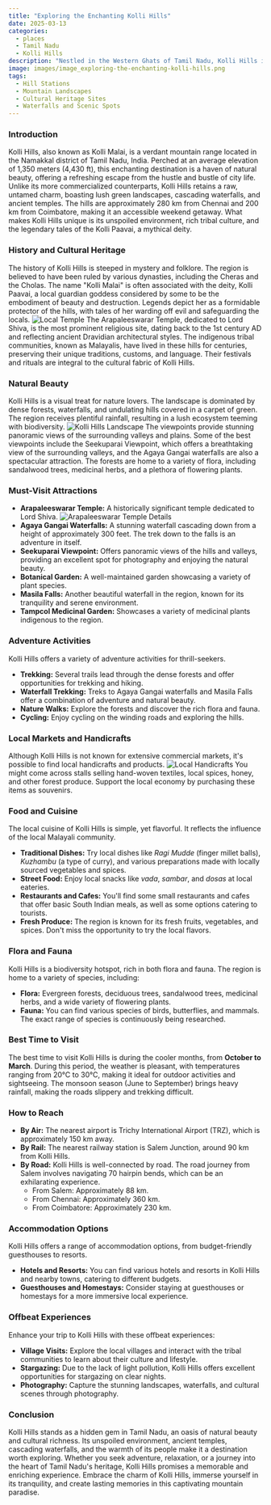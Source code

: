 ```yaml
---
title: "Exploring the Enchanting Kolli Hills"
date: 2025-03-13
categories:
  - places
  - Tamil Nadu
  - Kolli Hills
description: "Nestled in the Western Ghats of Tamil Nadu, Kolli Hills is a picturesque hill station surrounded by lush greenery and vibrant tea estates. Known for its cool climate and serene atmosphere, it offers perfect opportunities for nature lovers and adventure enthusiasts alike. The region is famous for trekking trails, coffee plantations, and spice villages. Kolli Hills also serves as an ideal base for exploring nearby attractions like Ooty and Coorg."
image: images/image_exploring-the-enchanting-kolli-hills.png
tags: 
  - Hill Stations
  - Mountain Landscapes
  - Cultural Heritage Sites
  - Waterfalls and Scenic Spots
---
```



### **Introduction**

Kolli Hills, also known as Kolli Malai, is a verdant mountain range located in the Namakkal district of Tamil Nadu, India. Perched at an average elevation of 1,350 meters (4,430 ft), this enchanting destination is a haven of natural beauty, offering a refreshing escape from the hustle and bustle of city life. Unlike its more commercialized counterparts, Kolli Hills retains a raw, untamed charm, boasting lush green landscapes, cascading waterfalls, and ancient temples. The hills are approximately 280 km from Chennai and 200 km from Coimbatore, making it an accessible weekend getaway. What makes Kolli Hills unique is its unspoiled environment, rich tribal culture, and the legendary tales of the Kolli Paavai, a mythical deity.

### **History and Cultural Heritage**

The history of Kolli Hills is steeped in mystery and folklore. The region is believed to have been ruled by various dynasties, including the Cheras and the Cholas. The name "Kolli Malai" is often associated with the deity, Kolli Paavai, a local guardian goddess considered by some to be the embodiment of beauty and destruction. Legends depict her as a formidable protector of the hills, with tales of her warding off evil and safeguarding the locals. <img src="[PLACEHOLDER IMAGE: An image of a local temple, perhaps the Arapaleeswarar Temple, depicting traditional architecture.]" alt="Local Temple"> The Arapaleeswarar Temple, dedicated to Lord Shiva, is the most prominent religious site, dating back to the 1st century AD and reflecting ancient Dravidian architectural styles. The indigenous tribal communities, known as Malayalis, have lived in these hills for centuries, preserving their unique traditions, customs, and language. Their festivals and rituals are integral to the cultural fabric of Kolli Hills.

### **Natural Beauty**

Kolli Hills is a visual treat for nature lovers. The landscape is dominated by dense forests, waterfalls, and undulating hills covered in a carpet of green. The region receives plentiful rainfall, resulting in a lush ecosystem teeming with biodiversity. <img src="[PLACEHOLDER IMAGE: A panoramic view of the Kolli Hills landscape, showcasing the green hills and valleys.]" alt="Kolli Hills Landscape"> The viewpoints provide stunning panoramic views of the surrounding valleys and plains. Some of the best viewpoints include the Seekuparai Viewpoint, which offers a breathtaking view of the surrounding valleys, and the Agaya Gangai waterfalls are also a spectacular attraction. The forests are home to a variety of flora, including sandalwood trees, medicinal herbs, and a plethora of flowering plants.

### **Must-Visit Attractions**

*   **Arapaleeswarar Temple:** A historically significant temple dedicated to Lord Shiva. <img src="[PLACEHOLDER IMAGE: Close up of the Arapaleeswarar Temple, focusing on architectural details.]" alt="Arapaleeswarar Temple Details">
*   **Agaya Gangai Waterfalls:** A stunning waterfall cascading down from a height of approximately 300 feet. The trek down to the falls is an adventure in itself.
*   **Seekuparai Viewpoint:** Offers panoramic views of the hills and valleys, providing an excellent spot for photography and enjoying the natural beauty.
*   **Botanical Garden:** A well-maintained garden showcasing a variety of plant species.
*   **Masila Falls:** Another beautiful waterfall in the region, known for its tranquility and serene environment.
*   **Tampcol Medicinal Garden:** Showcases a variety of medicinal plants indigenous to the region.

### **Adventure Activities**

Kolli Hills offers a variety of adventure activities for thrill-seekers.

*   **Trekking:** Several trails lead through the dense forests and offer opportunities for trekking and hiking.
*   **Waterfall Trekking:** Treks to Agaya Gangai waterfalls and Masila Falls offer a combination of adventure and natural beauty.
*   **Nature Walks:** Explore the forests and discover the rich flora and fauna.
*   **Cycling:** Enjoy cycling on the winding roads and exploring the hills.

### **Local Markets and Handicrafts**

Although Kolli Hills is not known for extensive commercial markets, it's possible to find local handicrafts and products. <img src="[PLACEHOLDER IMAGE: An image of local handicrafts or products available in Kolli Hills, possibly at a local market.]" alt="Local Handicrafts"> You might come across stalls selling hand-woven textiles, local spices, honey, and other forest produce. Support the local economy by purchasing these items as souvenirs.

### **Food and Cuisine**

The local cuisine of Kolli Hills is simple, yet flavorful. It reflects the influence of the local Malayali community.

*   **Traditional Dishes:** Try local dishes like *Ragi Mudde* (finger millet balls), *Kuzhambu* (a type of curry), and various preparations made with locally sourced vegetables and spices.
*   **Street Food:** Enjoy local snacks like *vada*, *sambar*, and *dosas* at local eateries.
*   **Restaurants and Cafes:** You'll find some small restaurants and cafes that offer basic South Indian meals, as well as some options catering to tourists.
*   **Fresh Produce:** The region is known for its fresh fruits, vegetables, and spices. Don't miss the opportunity to try the local flavors.

### **Flora and Fauna**

Kolli Hills is a biodiversity hotspot, rich in both flora and fauna. The region is home to a variety of species, including:

*   **Flora:** Evergreen forests, deciduous trees, sandalwood trees, medicinal herbs, and a wide variety of flowering plants.
*   **Fauna:** You can find various species of birds, butterflies, and mammals. The exact range of species is continuously being researched.

### **Best Time to Visit**

The best time to visit Kolli Hills is during the cooler months, from **October to March**. During this period, the weather is pleasant, with temperatures ranging from 20°C to 30°C, making it ideal for outdoor activities and sightseeing. The monsoon season (June to September) brings heavy rainfall, making the roads slippery and trekking difficult.

### **How to Reach**

*   **By Air:** The nearest airport is Trichy International Airport (TRZ), which is approximately 150 km away.
*   **By Rail:** The nearest railway station is Salem Junction, around 90 km from Kolli Hills.
*   **By Road:** Kolli Hills is well-connected by road. The road journey from Salem involves navigating 70 hairpin bends, which can be an exhilarating experience.
    *   From Salem: Approximately 88 km.
    *   From Chennai: Approximately 360 km.
    *   From Coimbatore: Approximately 230 km.

### **Accommodation Options**

Kolli Hills offers a range of accommodation options, from budget-friendly guesthouses to resorts.

*   **Hotels and Resorts:** You can find various hotels and resorts in Kolli Hills and nearby towns, catering to different budgets.
*   **Guesthouses and Homestays:** Consider staying at guesthouses or homestays for a more immersive local experience.

### **Offbeat Experiences**

Enhance your trip to Kolli Hills with these offbeat experiences:

*   **Village Visits:** Explore the local villages and interact with the tribal communities to learn about their culture and lifestyle.
*   **Stargazing:** Due to the lack of light pollution, Kolli Hills offers excellent opportunities for stargazing on clear nights.
*   **Photography:** Capture the stunning landscapes, waterfalls, and cultural scenes through photography.

### **Conclusion**

Kolli Hills stands as a hidden gem in Tamil Nadu, an oasis of natural beauty and cultural richness. Its unspoiled environment, ancient temples, cascading waterfalls, and the warmth of its people make it a destination worth exploring. Whether you seek adventure, relaxation, or a journey into the heart of Tamil Nadu's heritage, Kolli Hills promises a memorable and enriching experience. Embrace the charm of Kolli Hills, immerse yourself in its tranquility, and create lasting memories in this captivating mountain paradise.


